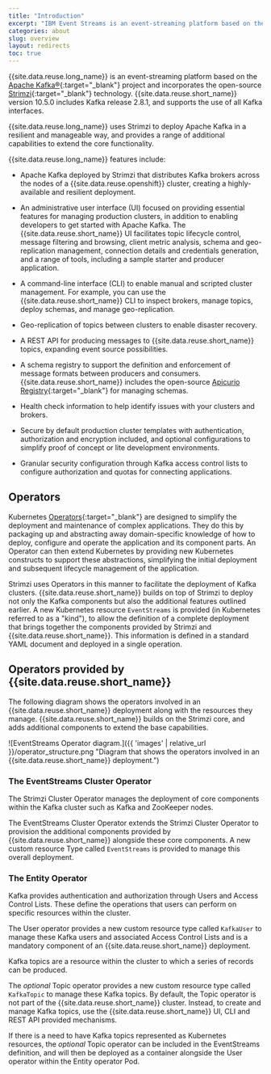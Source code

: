 ```yaml
---
title: "Introduction"
excerpt: "IBM Event Streams is an event-streaming platform based on the open-source Apache Kafka® project."
categories: about
slug: overview
layout: redirects
toc: true
---
```




{{site.data.reuse.long_name}} is an event-streaming platform based on the [Apache Kafka®](https://kafka.apache.org/){:target="_blank"} project and incorporates the open-source [Strimzi](https://strimzi.io){:target="_blank"} technology. {{site.data.reuse.short_name}} version 10.5.0 includes Kafka release 2.8.1, and supports the use of all Kafka interfaces.

{{site.data.reuse.long_name}} uses Strimzi to deploy Apache Kafka in a resilient and manageable way, and provides a range of additional capabilities to extend the core functionality.

{{site.data.reuse.long_name}} features include:

- Apache Kafka deployed by Strimzi that distributes Kafka brokers across the nodes of a {{site.data.reuse.openshift}} cluster, creating a highly-available and resilient deployment.

- An administrative user interface (UI) focused on providing essential features for managing production clusters, in addition to enabling developers to get started with Apache Kafka. The {{site.data.reuse.short_name}} UI facilitates topic lifecycle control, message filtering and browsing, client metric analysis, schema and geo-replication management, connection details and credentials generation, and a range of tools, including a sample starter and producer application.

- A command-line interface (CLI) to enable manual and scripted cluster management. For example, you can use the {{site.data.reuse.short_name}} CLI to inspect brokers, manage topics, deploy schemas, and manage geo-replication.

- Geo-replication of topics between clusters to enable disaster recovery.

- A REST API for producing messages to {{site.data.reuse.short_name}} topics, expanding event source possibilities.

- A schema registry to support the definition and enforcement of message formats between producers and consumers. {{site.data.reuse.short_name}} includes the open-source [Apicurio Registry](https://www.apicur.io/registry/docs/apicurio-registry/1.3.3.Final/index.html){:target="_blank"} for managing schemas.

- Health check information to help identify issues with your clusters and brokers.

- Secure by default production cluster templates with authentication, authorization and encryption included, and optional configurations to simplify proof of concept or lite development environments.

- Granular security configuration through Kafka access control lists to configure authorization and quotas for connecting applications.


## Operators

Kubernetes [Operators](https://kubernetes.io/docs/concepts/extend-kubernetes/operator/){:target="_blank"} are designed to simplify the deployment and maintenance of complex applications. They do this by packaging up and abstracting away domain-specific knowledge of how to deploy, configure and operate the application and its component parts. An Operator can then extend Kubernetes by providing new Kubernetes constructs to support these abstractions, simplifying the initial deployment and subsequent lifecycle management of the application.

Strimzi uses Operators in this manner to facilitate the deployment of Kafka clusters. {{site.data.reuse.short_name}} builds on top of Strimzi to deploy not only the Kafka components but also the additional features outlined earlier. A new Kubernetes resource `EventStreams` is provided (in Kubernetes referred to as a "kind"), to allow the definition of a complete deployment that brings together the components provided by Strimzi and {{site.data.reuse.short_name}}. This information is defined in a standard YAML document and deployed in a single operation.


## Operators provided by {{site.data.reuse.short_name}}

The following diagram shows the operators involved in an {{site.data.reuse.short_name}} deployment along with the resources they manage. {{site.data.reuse.short_name}} builds on the Strimzi core, and adds additional components to extend the base capabilities.

![EventStreams Operator diagram.]({{ 'images' | relative_url }}/operator_structure.png "Diagram that shows the operators involved in an {{site.data.reuse.short_name}} deployment.")

### The EventStreams Cluster Operator

The Strimzi Cluster Operator manages the deployment of core components within the Kafka cluster such as Kafka and ZooKeeper nodes.

The EventStreams Cluster Operator extends the Strimzi Cluster Operator to provision the additional components provided by  {{site.data.reuse.short_name}} alongside these core components. A new custom resource Type called `EventStreams` is provided to manage this overall deployment.

### The Entity Operator

Kafka provides authentication and authorization through Users and Access Control Lists. These define the operations that users can perform on specific resources within the cluster.

The User operator provides a new custom resource type called `KafkaUser` to manage these Kafka users and associated Access Control Lists and is a mandatory component of an {{site.data.reuse.short_name}} deployment.

Kafka topics are a resource within the cluster to which a series of records can be produced.

The _optional_ Topic operator provides a new custom resource type called `KafkaTopic` to manage these Kafka topics. By default, the Topic operator is not part of the {{site.data.reuse.short_name}} cluster. Instead, to create and manage Kafka topics, use the {{site.data.reuse.short_name}} UI, CLI and REST API provided mechanisms.

If there is a need to have Kafka topics represented as Kubernetes resources, the _optional_ Topic operator can be included in the EventStreams definition, and will then be deployed as a container alongside the User operator within the Entity operator Pod.

